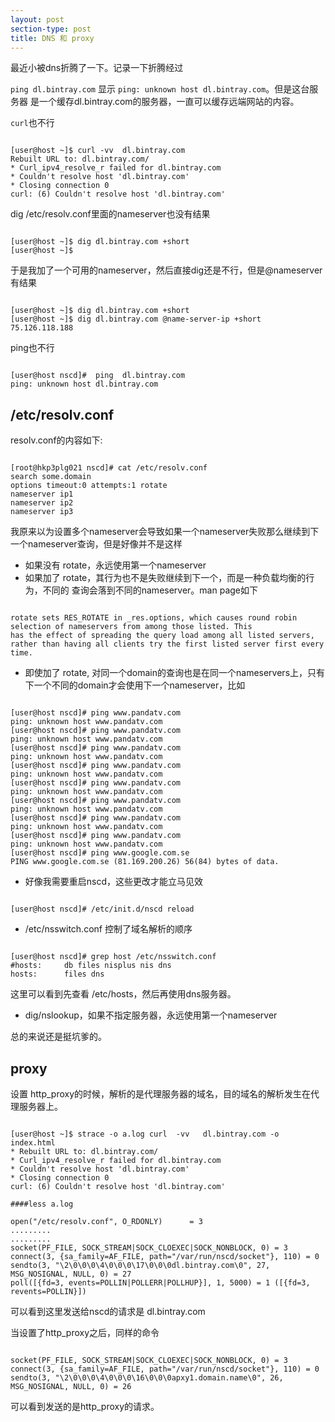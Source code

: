 ```yaml
---
layout: post
section-type: post
title: DNS 和 proxy
---
```


最近小被dns折腾了一下。记录一下折腾经过

`ping dl.bintray.com` 显示 `ping: unknown host dl.bintray.com`。但是这台服务器
是一个缓存dl.bintray.com的服务器，一直可以缓存远端网站的内容。

`curl`也不行

<pre><code data-trim class="bash">
[user@host ~]$ curl -vv  dl.bintray.com
Rebuilt URL to: dl.bintray.com/
* Curl_ipv4_resolve_r failed for dl.bintray.com
* Couldn't resolve host 'dl.bintray.com'
* Closing connection 0
curl: (6) Couldn't resolve host 'dl.bintray.com'
</code></pre>


dig /etc/resolv.conf里面的nameserver也没有结果

<pre><code data-trim class="bash">
[user@host ~]$ dig dl.bintray.com +short
[user@host ~]$
</code></pre>

于是我加了一个可用的nameserver，然后直接dig还是不行，但是@nameserver有结果

<pre><code data-trim class="bash">
[user@host ~]$ dig dl.bintray.com +short
[user@host ~]$ dig dl.bintray.com @name-server-ip +short
75.126.118.188
</code></pre>

ping也不行

<pre><code data-trim class="bash">
[user@host nscd]#  ping  dl.bintray.com
ping: unknown host dl.bintray.com
</code></pre>

## /etc/resolv.conf

resolv.conf的内容如下:

<pre><code data-trim class="bash">
[root@hkp3plg021 nscd]# cat /etc/resolv.conf
search some.domain
options timeout:0 attempts:1 rotate
nameserver ip1
nameserver ip2
nameserver ip3
</code></pre>

我原来以为设置多个nameserver会导致如果一个nameserver失败那么继续到下一个nameserver查询，但是好像并不是这样

- 如果没有 rotate，永远使用第一个nameserver
- 如果加了 rotate，其行为也不是失败继续到下一个，而是一种负载均衡的行为，不同的
  查询会落到不同的nameserver。man page如下
  
<pre><code data-trim>
rotate sets RES_ROTATE in _res.options, which causes round robin selection of nameservers from among those listed. This
has the effect of spreading the query load among all listed servers, rather than having all clients try the first listed server first every time.
</code></pre>
  
- 即使加了 rotate, 对同一个domain的查询也是在同一个nameservers上，只有下一个不同的domain才会使用下一个nameserver，比如
  
<pre><code data-trim class="bash">
[user@host nscd]# ping www.pandatv.com
ping: unknown host www.pandatv.com
[user@host nscd]# ping www.pandatv.com
ping: unknown host www.pandatv.com
[user@host nscd]# ping www.pandatv.com
ping: unknown host www.pandatv.com
[user@host nscd]# ping www.pandatv.com
ping: unknown host www.pandatv.com
[user@host nscd]# ping www.pandatv.com
ping: unknown host www.pandatv.com
[user@host nscd]# ping www.pandatv.com
ping: unknown host www.pandatv.com
[user@host nscd]# ping www.pandatv.com
ping: unknown host www.pandatv.com
[user@host nscd]# ping www.pandatv.com
ping: unknown host www.pandatv.com
[user@host nscd]# ping www.google.com.se
PING www.google.com.se (81.169.200.26) 56(84) bytes of data.
</code></pre>

- 好像我需要重启nscd，这些更改才能立马见效

<pre><code data-trim class="bash">
[user@host nscd]# /etc/init.d/nscd reload
</code></pre>

- /etc/nsswitch.conf 控制了域名解析的顺序
  
<pre><code data-trim class="bash">
[user@host nscd]# grep host /etc/nsswitch.conf
#hosts:     db files nisplus nis dns
hosts:      files dns
</code></pre>

这里可以看到先查看 /etc/hosts，然后再使用dns服务器。

- dig/nslookup，如果不指定服务器，永远使用第一个nameserver

总的来说还是挺坑爹的。

## proxy

设置 http_proxy的时候，解析的是代理服务器的域名，目的域名的解析发生在代理服务器上。

<pre><code data-trim class="bash">
[user@host ~]$ strace -o a.log curl  -vv   dl.bintray.com -o index.html
* Rebuilt URL to: dl.bintray.com/
* Curl_ipv4_resolve_r failed for dl.bintray.com
* Couldn't resolve host 'dl.bintray.com'
* Closing connection 0
curl: (6) Couldn't resolve host 'dl.bintray.com'

####less a.log

open("/etc/resolv.conf", O_RDONLY)      = 3
.........
.........
socket(PF_FILE, SOCK_STREAM|SOCK_CLOEXEC|SOCK_NONBLOCK, 0) = 3
connect(3, {sa_family=AF_FILE, path="/var/run/nscd/socket"}, 110) = 0
sendto(3, "\2\0\0\0\4\0\0\0\17\0\0\0dl.bintray.com\0", 27, MSG_NOSIGNAL, NULL, 0) = 27
poll([{fd=3, events=POLLIN|POLLERR|POLLHUP}], 1, 5000) = 1 ([{fd=3, revents=POLLIN}])
</code></pre>

可以看到这里发送给nscd的请求是 dl.bintray.com

当设置了http_proxy之后，同样的命令

<pre><code data-trim class="bash">
socket(PF_FILE, SOCK_STREAM|SOCK_CLOEXEC|SOCK_NONBLOCK, 0) = 3
connect(3, {sa_family=AF_FILE, path="/var/run/nscd/socket"}, 110) = 0
sendto(3, "\2\0\0\0\4\0\0\0\16\0\0\0apxy1.domain.name\0", 26, MSG_NOSIGNAL, NULL, 0) = 26
</code></pre>

可以看到发送的是http_proxy的请求。
